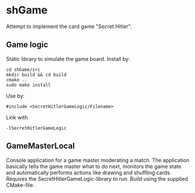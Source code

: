 # shGame
Attempt to implement the card game "Secret Hitler".

 ## Game logic
 Static library to simulate the game board. Install by:
 ```
 cd shGame/src
 mkdir build && cd build
 cmake ..
 sudo make install
 ```
 
 Use by:
 ```
 #include <SecretHitlerGameLogic/Filename>
 ```
 Link with
 ```
 -lSecretHitlerGameLogic
 ```

 ## GameMasterLocal
 Console application for a game master moderating a match. The application basically tells the game master what to do next,
 monitors the game state and automatically performs actions like drawing and shuffling cards. Requires the 
 SecretHitlerGameLogic-library to run. Build using the supplied CMake-file.
